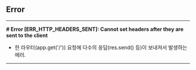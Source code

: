 ## Error

___

**# Error [ERR_HTTP_HEADERS_SENT]: Cannot set headers after they are sent to the client**

- 한 라우터(app.get('/')) 요청에 다수의 응답(res.send() 등)이 보내져서 발생하는 에러.

___


